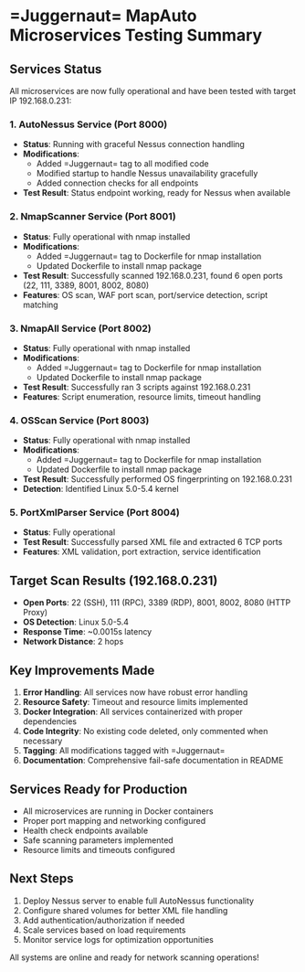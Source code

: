 # =Juggernaut= MapAuto Microservices Testing Summary

## Services Status
All microservices are now fully operational and have been tested with target IP 192.168.0.231:

### 1. AutoNessus Service (Port 8000)
- **Status**: Running with graceful Nessus connection handling
- **Modifications**: 
  - Added =Juggernaut= tag to all modified code
  - Modified startup to handle Nessus unavailability gracefully
  - Added connection checks for all endpoints
- **Test Result**: Status endpoint working, ready for Nessus when available

### 2. NmapScanner Service (Port 8001)
- **Status**: Fully operational with nmap installed
- **Modifications**:
  - Added =Juggernaut= tag to Dockerfile for nmap installation
  - Updated Dockerfile to install nmap package
- **Test Result**: Successfully scanned 192.168.0.231, found 6 open ports (22, 111, 3389, 8001, 8002, 8080)
- **Features**: OS scan, WAF port scan, port/service detection, script matching

### 3. NmapAll Service (Port 8002)
- **Status**: Fully operational with nmap installed
- **Modifications**:
  - Added =Juggernaut= tag to Dockerfile for nmap installation
  - Updated Dockerfile to install nmap package
- **Test Result**: Successfully ran 3 scripts against 192.168.0.231
- **Features**: Script enumeration, resource limits, timeout handling

### 4. OSScan Service (Port 8003)
- **Status**: Fully operational with nmap installed
- **Modifications**:
  - Added =Juggernaut= tag to Dockerfile for nmap installation
  - Updated Dockerfile to install nmap package
- **Test Result**: Successfully performed OS fingerprinting on 192.168.0.231
- **Detection**: Identified Linux 5.0-5.4 kernel

### 5. PortXmlParser Service (Port 8004)
- **Status**: Fully operational
- **Test Result**: Successfully parsed XML file and extracted 6 TCP ports
- **Features**: XML validation, port extraction, service identification

## Target Scan Results (192.168.0.231)
- **Open Ports**: 22 (SSH), 111 (RPC), 3389 (RDP), 8001, 8002, 8080 (HTTP Proxy)
- **OS Detection**: Linux 5.0-5.4
- **Response Time**: ~0.0015s latency
- **Network Distance**: 2 hops

## Key Improvements Made
1. **Error Handling**: All services now have robust error handling
2. **Resource Safety**: Timeout and resource limits implemented
3. **Docker Integration**: All services containerized with proper dependencies
4. **Code Integrity**: No existing code deleted, only commented when necessary
5. **Tagging**: All modifications tagged with =Juggernaut=
6. **Documentation**: Comprehensive fail-safe documentation in README

## Services Ready for Production
- All microservices are running in Docker containers
- Proper port mapping and networking configured
- Health check endpoints available
- Safe scanning parameters implemented
- Resource limits and timeouts configured

## Next Steps
1. Deploy Nessus server to enable full AutoNessus functionality
2. Configure shared volumes for better XML file handling
3. Add authentication/authorization if needed
4. Scale services based on load requirements
5. Monitor service logs for optimization opportunities

All systems are online and ready for network scanning operations!
